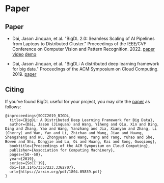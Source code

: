 # Paper


## Paper

* Dai, Jason Jinquan, et al. "BigDL 2.0: Seamless Scaling of AI Pipelines from Laptops to Distributed Cluster." Proceedings of the IEEE/CVF Conference on Computer Vision and Pattern Recognition. 2022. [paper](https://arxiv.org/ftp/arxiv/papers/2204/2204.01715.pdf) [video]() [demo]()

* Dai, Jason Jinquan, et al. "BigDL: A distributed deep learning framework for big data." Proceedings of the ACM Symposium on Cloud Computing. 2019. [paper](https://arxiv.org/abs/1804.05839)




## Citing
If you've found BigDL useful for your project, you may cite the [paper](https://arxiv.org/abs/1804.05839) as follows:

```
@inproceedings{SOCC2019_BIGDL,
  title={BigDL: A Distributed Deep Learning Framework for Big Data},
  author={Dai, Jason (Jinquan) and Wang, Yiheng and Qiu, Xin and Ding, Ding and Zhang, Yao and Wang, Yanzhang and Jia, Xianyan and Zhang, Li (Cherry) and Wan, Yan and Li, Zhichao and Wang, Jiao and Huang, Shengsheng and Wu, Zhongyuan and Wang, Yang and Yang, Yuhao and She, Bowen and Shi, Dongjie and Lu, Qi and Huang, Kai and Song, Guoqiong},
  booktitle={Proceedings of the ACM Symposium on Cloud Computing},
  publisher={Association for Computing Machinery},
  pages={50--60},
  year={2019},
  series={SoCC'19},
  doi={10.1145/3357223.3362707},
  url={https://arxiv.org/pdf/1804.05839.pdf}
}
```